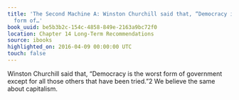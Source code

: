 ```yaml
---
title: 'The Second Machine A: Winston Churchill said that, “Democracy is the worst
  form of…'
book_uuid: be5b3b2c-154c-4858-849e-2163a9bc72f0
location: Chapter 14 Long-Term Recommendations
source: ibooks
highlighted_on: 2016-04-09 00:00:00 UTC
touch: false
---
```


Winston Churchill said that, “Democracy is the worst form of government except for all those others that have been tried.”2 We believe the same about capitalism.